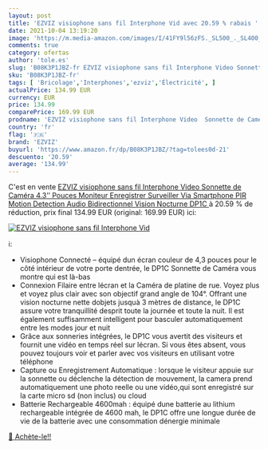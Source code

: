 ```yaml
---
layout: post
title: 'EZVIZ visiophone sans fil Interphone Vid avec 20.59 % rabais '
date: 2021-10-04 13:19:20
image: 'https://m.media-amazon.com/images/I/41FY9l56zFS._SL500_._SL400_.jpg'
comments: true
category: ofertas
author: 'tole.es'
slug: 'B08K3P1JBZ-fr EZVIZ visiophone sans fil Interphone Video Sonnette de...'
sku: 'B08K3P1JBZ-fr'
tags: [ 'Bricolage','Interphones','ezviz','Électricité', ]
actualPrice: 134.99 EUR
currency: EUR
price: 134.99
comparePrice: 169.99 EUR
prodname: 'EZVIZ visiophone sans fil Interphone Video  Sonnette de Caméra  4.3’’ Pouces Moniteur  Enregistrer  Surveiller Via Smartphone  PIR Motion Detection  Audio Bidirectionnel  Vision Nocturne DP1C '
country: 'fr'
flag: '🇫🇷'
brand: 'EZVIZ'
buyurl: 'https://www.amazon.fr/dp/B08K3P1JBZ/?tag=tolees0d-21'
descuento: '20.59'
average: '134.99'
---
```


C'est en vente [EZVIZ visiophone sans fil Interphone Video  Sonnette de Caméra  4.3’’ Pouces Moniteur  Enregistrer  Surveiller Via Smartphone  PIR Motion Detection  Audio Bidirectionnel  Vision Nocturne DP1C ](https://www.amazon.fr/dp/B08K3P1JBZ/?tag=tolees0d-21)  à  20.59 % de réduction, prix final  134.99 EUR (original: 169.99 EUR) ici:

[![EZVIZ visiophone sans fil Interphone Vid](https://m.media-amazon.com/images/I/41FY9l56zFS._SL500_._SL400_.jpg)](https://www.amazon.fr/dp/B08K3P1JBZ/?tag=tolees0d-21)

ℹ️:

- Visiophone Connecté – équipé dun écran couleur de 4,3 pouces pour le côté intérieur de votre porte dentrée, le DP1C Sonnette de Caméra vous montre qui est là-bas
- Connexion Filaire entre lécran et la Caméra de platine de rue. Voyez plus et voyez plus clair avec son objectif grand angle de 104°. Offrant une vision nocturne nette dobjets jusquà 3 mètres de distance, le DP1C assure votre tranquillité desprit toute la journée et toute la nuit. Il est également suffisamment intelligent pour basculer automatiquement entre les modes jour et nuit
- Grâce aux sonneries intégrées, le DP1C vous avertit des visiteurs et fournit une vidéo en temps réel sur lécran. Si vous êtes absent, vous pouvez toujours voir et parler avec vos visiteurs en utilisant votre téléphone
- Capture ou Enregistrement Automatique : lorsque le visiteur appuie sur la sonnette ou déclenche la détection de mouvement, la camera prend automatiquement une photo reelle ou une vidéo,qui sont enregistré sur la carte micro sd (non inclus) ou cloud
- Batterie Rechargeable 4600mah : équipé dune batterie au lithium rechargeable intégrée de 4600 mah, le DP1C offre une longue durée de vie de la batterie avec une consommation dénergie minimale

[🛒 Achète-le!!](https://www.amazon.fr/dp/B08K3P1JBZ/?tag=tolees0d-21)
